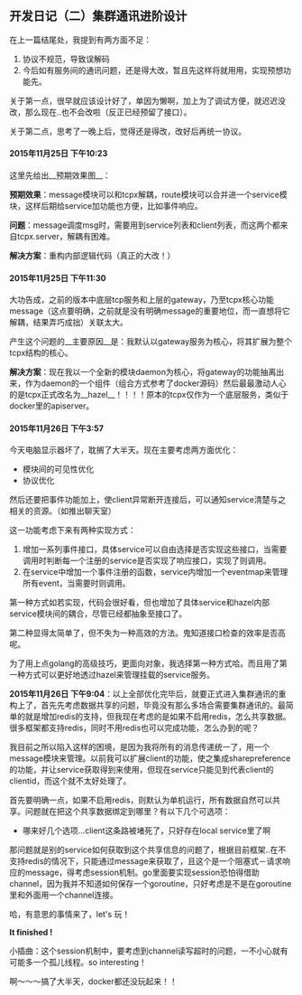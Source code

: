 开发日记（二）集群通讯进阶设计
-------------------------
在上一篇结尾处，我提到有两方面不足：

1. 协议不规范，导致误解码
2. 今后如有服务间的通讯问题，还是得大改，暂且先这样将就用用，实现预想功能先。

关于第一点，很早就应该设计好了，单因为懒啊，加上为了调试方便，就迟迟没改，那么现在..也不会改啦（反正已经预留了接口）。

关于第二点，思考了一晚上后，觉得还是得改，改好后再统一协议。

#### 2015年11月25日 下午10:23
这里先给出__预期效果图__：



__预期效果__：message模块可以和tcpx解耦，route模块可以合并进一个service模块，这样后期给service加功能也方便，比如事件响应。

__问题__：message调度msg时，需要用到service列表和client列表，而这两个都来自tcpx.server，解耦有困难。

__解决方案__：重构内部逻辑代码（真正的大改！）

#### 2015年11月25日 下午11:30
大功告成，之前的版本中底层tcp服务和上层的gateway，乃至tcpx核心功能message（这点要明确，之前就是没有明确message的重要地位，而一直想将它解耦，结果弄巧成拙）关联太大。

产生这个问题的__主要原因__是：我默认以gateway服务为核心，将其扩展为整个tcpx结构的核心。

__解决方案__：现在我以一个全新的模块daemon为核心，将gateway的功能抽离出来，作为daemon的一个组件（组合方式参考了docker源码）然后最最激动人心的是tcpx正式改名为__hazel__！！！！原本的tcpx仅作为一个底层服务，类似于docker里的apiserver。

#### 2015年11月26日 下午3:57
今天电脑显示器坏了，耽搁了大半天。现在主要考虑两方面优化：

- 模块间的可见性优化
- 协议优化

然后还要把事件功能加上，使client异常断开连接后，可以通知service清楚与之相关的资源。（如推出聊天室）

这一功能考虑下来有两种实现方式：

1. 增加一系列事件接口，具体service可以自由选择是否实现这些接口，当需要调用时判断每一个注册的service是否实现了响应接口，实现了则调用。
2. 在service中增加一个事件注册的函数，service内增加一个eventmap来管理所有event，当需要时则调用。

第一种方式如若实现，代码会很好看，但也增加了具体service和hazel内部service模块间的耦合，尽管已经都抽象至接口了。

第二种显得太简单了，但不失为一种高效的方法。鬼知道接口检查的效率是否高呢。

为了用上点golang的高级技巧，更面向对象，我选择第一种方式哈。而且用了第一种方式可以更好地透过hazel来管理挂载的service服务。

__2015年11月26日 下午9:04__：以上全部优化完毕后，就要正式进入集群通讯的重构上了，首先先考虑数据共享的问题，毕竟没有那么多场合需要集群通讯的。最简单的就是增加redis的支持，但我现在考虑的是如果不启用redis，怎么共享数据。很多框架都支持redis，同时不用redis也可以完成功能，怎么办到的呢？

我目前之所以陷入这样的困境，是因为我将所有的消息传递统一了，用一个message模块来管理。以前我可以扩展client的功能，使之集成sharepreference的功能，并让service获取得到来使用，但现在service只能见到代表client的clientid，而这个就不太好处理了。

首先要明确一点，如果不启用redis，则默认为单机运行，所有数据自然可以共享。问题就在把这个共享数据绑定到哪里？有以下几个可选项：
- 哪来好几个选项...client这条路被堵死了，只好存在local service里了啊

那问题就是别的service如何获取到这个共享信息的问题了，根据目前框架..在不支持redis的情况下，只能通过message来获取了，且这个是一个阻塞式－请求响应的message，得考虑session机制。go里面要实现session恐怕得借助channel，因为我并不知道如何保存一个goroutine，只好考虑是不是在goroutine里和外面用一个channel连接。

哈，有意思的事情来了，let's 玩！

__It finished !__

小插曲：这个session机制中，要考虑到channel读写超时的问题，一不小心就有可能多一个孤儿线程。so interesting！

啊～～～搞了大半天，docker都还没玩起来！！
